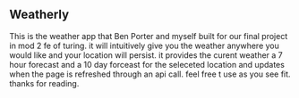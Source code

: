 ## Weatherly

This is the weather app that Ben Porter and myself built for our final project in mod 2 fe of turing. it will intuitively give you the weather anywhere you would like and your location will persist. it provides the curent weather a 7 hour forecast and a 10 day forceast for the seleceted location and updates when the page is refreshed through an api call. feel free t use as you see fit. thanks for reading.
